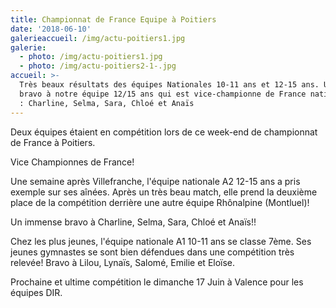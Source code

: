 ```yaml
---
title: Championnat de France Equipe à Poitiers
date: '2018-06-10'
galerieaccueil: /img/actu-poitiers1.jpg
galerie:
  - photo: /img/actu-poitiers1.jpg
  - photo: /img/actu-poitiers2-1-.jpg
accueil: >-
  Très beaux résultats des équipes Nationales 10-11 ans et 12-15 ans. Un immense
  bravo à notre équipe 12/15 ans qui est vice-championne de France nationale A2
  : Charline, Selma, Sara, Chloé et Anaïs
---
```

Deux équipes étaient en compétition lors de ce week-end de championnat de France à Poitiers.



Vice Championnes de France!

Une semaine après Villefranche, l'équipe nationale A2 12-15 ans a pris exemple sur ses aînées.  Après un très beau match, elle prend la deuxième place de la compétition derrière une autre équipe Rhônalpine (Montluel)!

Un immense bravo à Charline, Selma, Sara, Chloé et Anaïs!! 



Chez les plus jeunes, l'équipe nationale A1 10-11 ans se classe 7ème. Ses jeunes gymnastes se sont bien défendues dans une compétition très relevée! Bravo à Lilou, Lynaïs, Salomé, Emilie et Eloïse.



Prochaine et ultime compétition le dimanche 17 Juin à Valence pour les équipes DIR.
